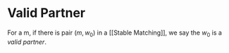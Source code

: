 # Valid Partner

For a m, if there is pair $(m, w_0)$ in a [[Stable Matching]], we say the $w_0$ is a _valid partner_. 